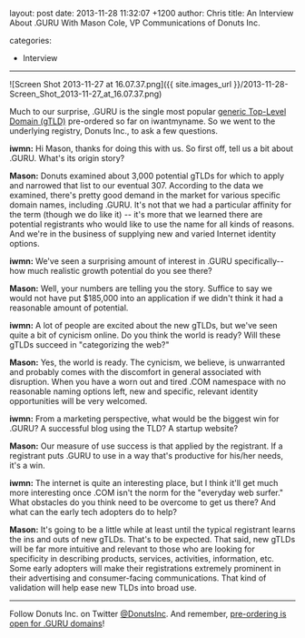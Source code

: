 layout: post
date: 2013-11-28 11:32:07 +1200
author: Chris
title: An Interview About .GURU With Mason Cole, VP Communications of Donuts Inc.

categories:
  - Interview

----

![Screen Shot 2013-11-27 at 16.07.37.png]({{ site.images_url }}/2013-11-28-Screen_Shot_2013-11-27_at_16.07.37.png)

<!-- excerpt -->

Much to our surprise, .GURU is the single most popular [generic Top-Level Domain (gTLD)](https://iwantmyname.com/domains/new-gtld-domain-extensions) pre-ordered so far on iwantmyname. So we went to the underlying registry, Donuts Inc., to ask a few questions.

<!-- /excerpt -->

**iwmn:** Hi Mason, thanks for doing this with us. So first off, tell us a bit about .GURU. What's its origin story?

**Mason:** Donuts examined about 3,000 potential gTLDs for which to apply and narrowed that list to our eventual 307. According to the data we examined, there's pretty good demand in the market for various specific domain names, including .GURU. It's not that we had a particular affinity for the term (though we do like it) -- it's more that we learned there are potential registrants who would like to use the name for all kinds of reasons. And we're in the business of supplying new and varied Internet identity options.

**iwmn:** We've seen a surprising amount of interest in .GURU specifically--how much realistic growth potential do you see there?

**Mason:** Well, your numbers are telling you the story.  Suffice to say we would not have put $185,000 into an application if we didn't think it had a reasonable amount of potential.

**iwmn:** A lot of people are excited about the new gTLDs, but we've seen quite a bit of cynicism online. Do you think the world is ready? Will these gTLDs succeed in "categorizing the web?"

**Mason:** Yes, the world is ready. The cynicism, we believe, is unwarranted and probably comes with the discomfort in general associated with disruption. When you have a worn out and tired .COM namespace with no reasonable naming options left, new and specific, relevant identity opportunities will be very welcomed.

**iwmn:** From a marketing perspective, what would be the biggest win for .GURU? A successful blog using the TLD? A startup website?

**Mason:** Our measure of use success is that applied by the registrant. If a registrant puts .GURU to use in a way that's productive for his/her needs, it's a win.

**iwmn:** The internet is quite an interesting place, but I think it'll get much more interesting once .COM isn't the norm for the "everyday web surfer." What obstacles do you think need to be overcome to get us there? And what can the early tech adopters do to help?

**Mason:** It's going to be a little while at least until the typical registrant learns the ins and outs of new gTLDs. That's to be expected. That said, new gTLDs will be far more intuitive and relevant to those who are looking for specificity in describing products, services, activities, information, etc. Some early adopters will make their registrations extremely prominent in their advertising and consumer-facing communications. That kind of validation will help ease new TLDs into broad use.

***

Follow Donuts Inc. on Twitter [@DonutsInc](https://twitter.com/DonutsInc). And remember, [pre-ordering is open for .GURU domains](https://iwantmyname.com/domains/dot-guru)!
